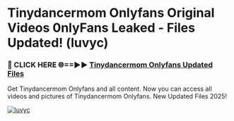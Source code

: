 # Tinydancermom Onlyfans Original Videos 0nlyFans Leaked - Files Updated! (luvyc)

<h3>🔴 CLICK HERE 🌐==►► <a href="https://tinyurl.com/ehrbuxhb" rel="nofollow">Tinydancermom Onlyfans Updated Files</a></h3>

Get Tinydancermom Onlyfans and all content. Now you can access all videos and pictures of Tinydancermom Onlyfans. New Updated Files 2025!

[![luvyc](https://i.imgur.com/lVYEuWS.gif)](https://tinyurl.com/ehrbuxhb)
